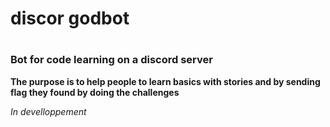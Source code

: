 # discor godbot

#

### Bot for code learning on a discord server

**The purpose is to help people to learn basics with stories and by sending flag they found by doing the challenges**

*In develloppement*

